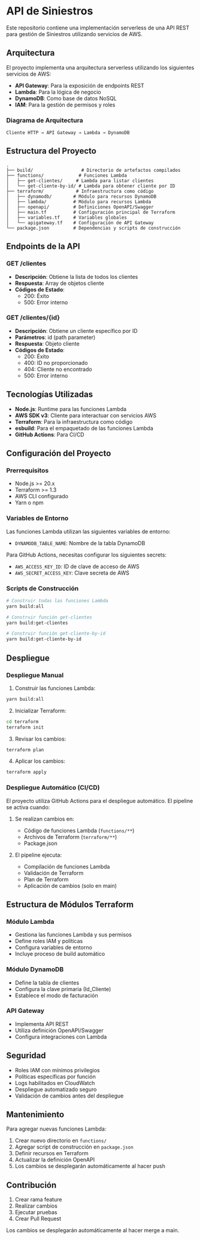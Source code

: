 # API de Siniestros

Este repositorio contiene una implementación serverless de una API REST para gestión de Siniestros utilizando servicios de AWS.

## Arquitectura

El proyecto implementa una arquitectura serverless utilizando los siguientes servicios de AWS:

- **API Gateway**: Para la exposición de endpoints REST
- **Lambda**: Para la lógica de negocio
- **DynamoDB**: Como base de datos NoSQL
- **IAM**: Para la gestión de permisos y roles

### Diagrama de Arquitectura

```
Cliente HTTP → API Gateway → Lambda → DynamoDB
```

## Estructura del Proyecto

```
.
├── build/                  # Directorio de artefactos compilados
├── functions/             # Funciones Lambda
│   ├── get-clientes/     # Lambda para listar clientes
│   └── get-cliente-by-id/ # Lambda para obtener cliente por ID
├── terraform/            # Infraestructura como código
│   ├── dynamodb/        # Módulo para recursos DynamoDB
│   ├── lambda/          # Módulo para recursos Lambda
│   ├── openapi/         # Definiciones OpenAPI/Swagger
│   ├── main.tf          # Configuración principal de Terraform
│   ├── variables.tf     # Variables globales
│   └── apigateway.tf    # Configuración de API Gateway
└── package.json         # Dependencias y scripts de construcción
```

## Endpoints de la API

### GET /clientes
- **Descripción**: Obtiene la lista de todos los clientes
- **Respuesta**: Array de objetos cliente
- **Códigos de Estado**:
  - 200: Éxito
  - 500: Error interno

### GET /clientes/{id}
- **Descripción**: Obtiene un cliente específico por ID
- **Parámetros**: id (path parameter)
- **Respuesta**: Objeto cliente
- **Códigos de Estado**:
  - 200: Éxito
  - 400: ID no proporcionado
  - 404: Cliente no encontrado
  - 500: Error interno

## Tecnologías Utilizadas

- **Node.js**: Runtime para las funciones Lambda
- **AWS SDK v3**: Cliente para interactuar con servicios AWS
- **Terraform**: Para la infraestructura como código
- **esbuild**: Para el empaquetado de las funciones Lambda
- **GitHub Actions**: Para CI/CD

## Configuración del Proyecto

### Prerrequisitos

- Node.js >= 20.x
- Terraform >= 1.3
- AWS CLI configurado
- Yarn o npm

### Variables de Entorno

Las funciones Lambda utilizan las siguientes variables de entorno:
- `DYNAMODB_TABLE_NAME`: Nombre de la tabla DynamoDB

Para GitHub Actions, necesitas configurar los siguientes secrets:
- `AWS_ACCESS_KEY_ID`: ID de clave de acceso de AWS
- `AWS_SECRET_ACCESS_KEY`: Clave secreta de AWS

### Scripts de Construcción

```bash
# Construir todas las funciones Lambda
yarn build:all

# Construir función get-clientes
yarn build:get-clientes

# Construir función get-cliente-by-id
yarn build:get-cliente-by-id
```

## Despliegue

### Despliegue Manual

1. Construir las funciones Lambda:
```bash
yarn build:all
```

2. Inicializar Terraform:
```bash
cd terraform
terraform init
```

3. Revisar los cambios:
```bash
terraform plan
```

4. Aplicar los cambios:
```bash
terraform apply
```

### Despliegue Automático (CI/CD)

El proyecto utiliza GitHub Actions para el despliegue automático. El pipeline se activa cuando:

1. Se realizan cambios en:
   - Código de funciones Lambda (`functions/**`)
   - Archivos de Terraform (`terraform/**`)
   - Package.json

2. El pipeline ejecuta:
   - Compilación de funciones Lambda
   - Validación de Terraform
   - Plan de Terraform
   - Aplicación de cambios (solo en main)

## Estructura de Módulos Terraform

### Módulo Lambda
- Gestiona las funciones Lambda y sus permisos
- Define roles IAM y políticas
- Configura variables de entorno
- Incluye proceso de build automático

### Módulo DynamoDB
- Define la tabla de clientes
- Configura la clave primaria (Id_Cliente)
- Establece el modo de facturación

### API Gateway
- Implementa API REST
- Utiliza definición OpenAPI/Swagger
- Configura integraciones con Lambda

## Seguridad

- Roles IAM con mínimos privilegios
- Políticas específicas por función
- Logs habilitados en CloudWatch
- Despliegue automatizado seguro
- Validación de cambios antes del despliegue

## Mantenimiento

Para agregar nuevas funciones Lambda:

1. Crear nuevo directorio en `functions/`
2. Agregar script de construcción en `package.json`
3. Definir recursos en Terraform
4. Actualizar la definición OpenAPI
5. Los cambios se desplegarán automáticamente al hacer push

## Contribución

1. Crear rama feature
2. Realizar cambios
3. Ejecutar pruebas
4. Crear Pull Request

Los cambios se desplegarán automáticamente al hacer merge a main. 